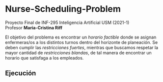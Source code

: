 # Nurse-Scheduling-Problem
Proyecto Final de INF-295 Inteligencia Artificial USM (2021-1)  
Profesor **Maria-Cristina Riff**

El objetivo del problema es encontrar un *horario factible* donde se asignan enfermeras/os a los distintos turnos dentro del horizonte de planeación. Se deben cumplir las *restricciones fuertes*, mientras que buscamos respetar la mayor cantidad de *restricciones blandas*, de tal manera de encontrar un horario que satisfaga a los empleados.

Ejecución
-------
